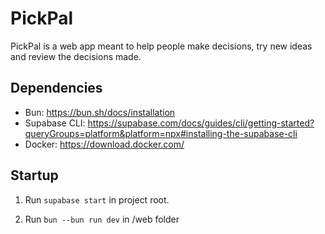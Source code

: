 # PickPal
PickPal is a web app meant to help people make decisions, try new ideas and review the decisions made.

## Dependencies
- Bun: https://bun.sh/docs/installation
- Supabase CLI: https://supabase.com/docs/guides/cli/getting-started?queryGroups=platform&platform=npx#installing-the-supabase-cli
- Docker: https://download.docker.com/

## Startup

1. Run ```supabase start``` in project root.

2. Run ```bun --bun run dev``` in /web folder

